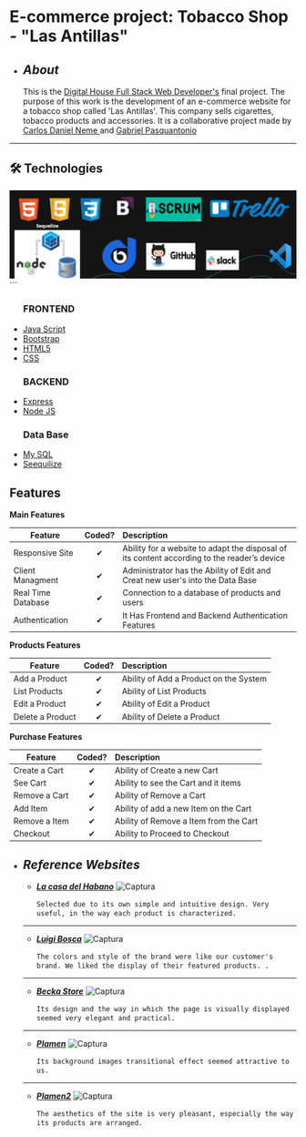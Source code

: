 # E-commerce project: Tobacco Shop - "Las Antillas"
+ ## ___About___

    This is the <a href="https://www.digitalhouse.com/br/curso/desenvolvimento-web-full-stack?gclid=Cj0KCQjwkZiFBhD9ARIsAGxFX8CK3KoZyKCnO3H_8vXK4p6Pcor-hjlhC6hnJmms6LG81hbZ7OfiJi0aApMlEALw_wcB">Digital House  Full Stack Web Developer's</a> final project. The purpose of this work is the development of an e-commerce website for a tobacco shop called 'Las Antillas'. This company sells cigarettes, tobacco products and accessories. It is a collaborative project made by <a href="https://github.com/cneme23">Carlos Daniel Neme </a> and <a href="https://github.com/gabrielpasquantonio">Gabriel Pasquantonio </a>
___


## 🛠️ Technologies 
![Captura](/README/front1.png)
        ```
<ul>
    <h3>FRONTEND</h3>                                                                   
               
  <li><a href="https://www.javascript.com/">Java Script</a></li>           
  <li><a href="https://getbootstrap.com/">Bootstrap</a></li>               
  <li><a href="https://developer.mozilla.org/en/docs/Web/Guide/HTML/HTML5">HTML5</a></li>              
  <li><a href="https://www.w3schools.com/css/">CSS</a></li>             
    
</ul>
<ul>
    <h3>BACKEND</h3>
  <li><a href="http://expressjs.com/">Express</a></li>
  <li><a href="https://nodejs.org/en/m/">Node JS</a></li>    
</ul>
<ul>
    <h3>Data Base</h3>
  <li><a href="https://www.mysql.com/">My SQL</a></li>
  <li><a href="https://sequelize.org/">Seequilize</a></li>    
</ul>


## Features

<b>Main Features</b>

| Feature  |  Coded?       | Description  |
|----------|:-------------:|:-------------|
| Responsive Site | &#10004; | Ability for a website to adapt the disposal of its content according to the reader’s device |
| Client Managment | &#10004; | Administrator has the Ability of Edit and Creat new user's into the Data Base  |
| Real Time Database | &#10004; | Connection to a database of products and users |
| Authentication  | &#10004; | It Has Frontend and Backend Authentication Features |


<b>Products Features</b>

| Feature  |  Coded?       | Description  |
|----------|:-------------:|:-------------|
| Add a Product | &#10004; | Ability of Add a Product on the System |
| List Products | &#10004; | Ability of List Products |
| Edit a Product | &#10004; | Ability of Edit a Product |
| Delete a Product | &#10004; | Ability of Delete a Product |


<b>Purchase Features</b>

| Feature  |  Coded?       | Description  |
|----------|:-------------:|:-------------|
| Create a Cart | &#10004; | Ability of Create a new Cart |
| See Cart | &#10004; | Ability to see the Cart and it items |
| Remove a Cart | &#10004; | Ability of Remove a Cart |
| Add Item | &#10004; | Ability of add a new Item on the Cart |
| Remove a Item | &#10004; | Ability of Remove a Item from the Cart |
| Checkout | &#10004; | Ability to  Proceed to Checkout |
















+ ## ___Reference Websites___
    - [___La casa del Habano___](http://lacasadelhabano.com.ar/)
        ![Captura](/README/foto1.png)
        ```
        Selected due to its own simple and intuitive design. Very useful, in the way each product is characterized.
    ___

    - [___Luigi Bosca___](https://shop.luigibosca.com/?ref=tiendanube.com)
        ![Captura](/README/foto2.png)
        ```
        The colors and style of the brand were like our customer's brand. We liked the display of their featured products. .
    ___  

    - [___Becka Store___](https://becka-store-demo.myshopify.com/#header-topbar)
        ![Captura](/README/foto3.jpg)
        ```
        Its design and the way in which the page is visually displayed seemed very elegant and practical.
    ___

    - [___Plamen___](https://plamen.qodeinteractive.com/wide-home/)
        ![Captura](/README/foto4.png)
        ```
        Its background images transitional effect seemed attractive to us.
    ___

    - [___Plamen2___](https://plamen.qodeinteractive.com/four-columns/)
        ![Captura](/README/foto5.png)
        ```
        The aesthetics of the site is very pleasant, especially the way its products are arranged.  





